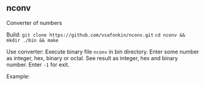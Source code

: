 ## nconv
Converter of numbers

Build:
`git clone https://github.com/vsafonkin/nconv.git`
`cd nconv && mkdir ./bin && make`

Use converter:
  Execute binary file `nconv` in bin directory.
  Enter some number as integer, hex, binary or octal.
  See result as integer, hex and binary number.
  Enter `-1` for exit.

Example:


